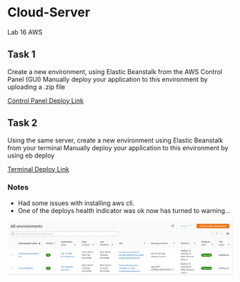 # Cloud-Server

Lab 16 AWS

## Task 1

Create a new environment, using Elastic Beanstalk from the AWS Control Panel (GUI)
Manually deploy your application to this environment by uploading a .zip file

[Control Panel Deploy Link](http://lab16awscityexplorer-env.eba-ddsdnnkt.us-west-2.elasticbeanstalk.com/)

## Task 2

Using the same server, create a new environment using Elastic Beanstalk from your terminal
Manually deploy your application to this environment by using eb deploy

[Terminal Deploy Link](http://terminaldeploy.eba-cnfyt9pc.us-west-2.elasticbeanstalk.com/)

### Notes

- Had some issues with installing aws cli.
- One of the deploys health indicator was ok now has turned to warning...  

 ![ScreenShot](./img/screenshot.png)
